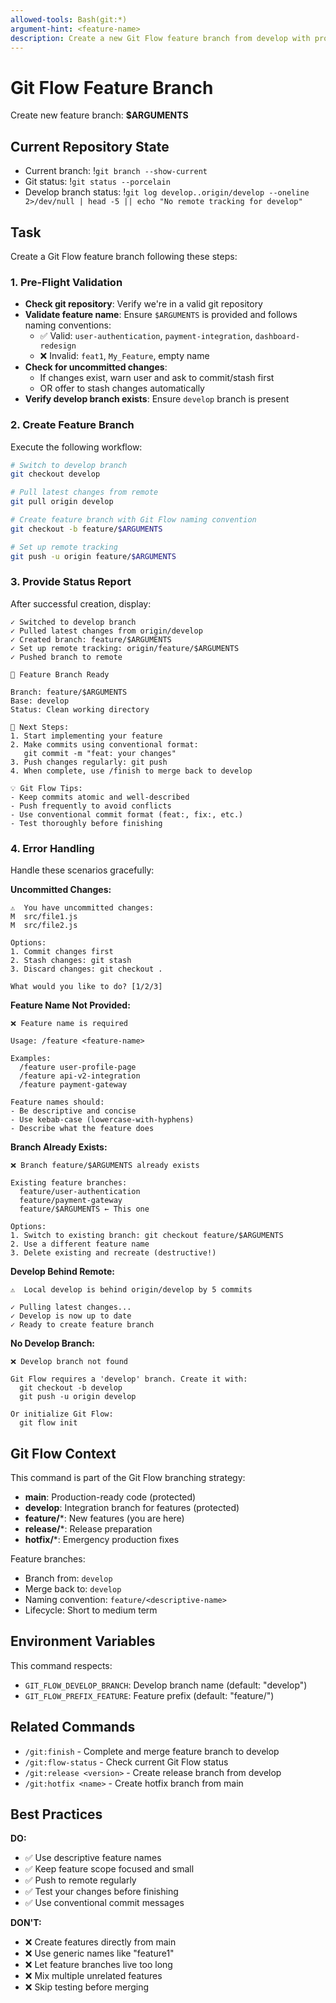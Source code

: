 ```yaml
---
allowed-tools: Bash(git:*)
argument-hint: <feature-name>
description: Create a new Git Flow feature branch from develop with proper naming and tracking
---
```


# Git Flow Feature Branch

Create new feature branch: **$ARGUMENTS**

## Current Repository State

- Current branch: !`git branch --show-current`
- Git status: !`git status --porcelain`
- Develop branch status: !`git log develop..origin/develop --oneline 2>/dev/null | head -5 || echo "No remote tracking for develop"`

## Task

Create a Git Flow feature branch following these steps:

### 1. Pre-Flight Validation

- **Check git repository**: Verify we're in a valid git repository
- **Validate feature name**: Ensure `$ARGUMENTS` is provided and follows naming conventions:
  - ✅ Valid: `user-authentication`, `payment-integration`, `dashboard-redesign`
  - ❌ Invalid: `feat1`, `My_Feature`, empty name
- **Check for uncommitted changes**:
  - If changes exist, warn user and ask to commit/stash first
  - OR offer to stash changes automatically
- **Verify develop branch exists**: Ensure `develop` branch is present

### 2. Create Feature Branch

Execute the following workflow:

```bash
# Switch to develop branch
git checkout develop

# Pull latest changes from remote
git pull origin develop

# Create feature branch with Git Flow naming convention
git checkout -b feature/$ARGUMENTS

# Set up remote tracking
git push -u origin feature/$ARGUMENTS
```

### 3. Provide Status Report

After successful creation, display:

```
✓ Switched to develop branch
✓ Pulled latest changes from origin/develop
✓ Created branch: feature/$ARGUMENTS
✓ Set up remote tracking: origin/feature/$ARGUMENTS
✓ Pushed branch to remote

🌿 Feature Branch Ready

Branch: feature/$ARGUMENTS
Base: develop
Status: Clean working directory

🎯 Next Steps:
1. Start implementing your feature
2. Make commits using conventional format:
   git commit -m "feat: your changes"
3. Push changes regularly: git push
4. When complete, use /finish to merge back to develop

💡 Git Flow Tips:
- Keep commits atomic and well-described
- Push frequently to avoid conflicts
- Use conventional commit format (feat:, fix:, etc.)
- Test thoroughly before finishing
```

### 4. Error Handling

Handle these scenarios gracefully:

**Uncommitted Changes:**
```
⚠️  You have uncommitted changes:
M  src/file1.js
M  src/file2.js

Options:
1. Commit changes first
2. Stash changes: git stash
3. Discard changes: git checkout .

What would you like to do? [1/2/3]
```

**Feature Name Not Provided:**
```
❌ Feature name is required

Usage: /feature <feature-name>

Examples:
  /feature user-profile-page
  /feature api-v2-integration
  /feature payment-gateway

Feature names should:
- Be descriptive and concise
- Use kebab-case (lowercase-with-hyphens)
- Describe what the feature does
```

**Branch Already Exists:**
```
❌ Branch feature/$ARGUMENTS already exists

Existing feature branches:
  feature/user-authentication
  feature/payment-gateway
  feature/$ARGUMENTS ← This one

Options:
1. Switch to existing branch: git checkout feature/$ARGUMENTS
2. Use a different feature name
3. Delete existing and recreate (destructive!)
```

**Develop Behind Remote:**
```
⚠️  Local develop is behind origin/develop by 5 commits

✓ Pulling latest changes...
✓ Develop is now up to date
✓ Ready to create feature branch
```

**No Develop Branch:**
```
❌ Develop branch not found

Git Flow requires a 'develop' branch. Create it with:
  git checkout -b develop
  git push -u origin develop

Or initialize Git Flow:
  git flow init
```

## Git Flow Context

This command is part of the Git Flow branching strategy:

- **main**: Production-ready code (protected)
- **develop**: Integration branch for features (protected)
- **feature/***: New features (you are here)
- **release/***: Release preparation
- **hotfix/***: Emergency production fixes

Feature branches:
- Branch from: `develop`
- Merge back to: `develop`
- Naming convention: `feature/<descriptive-name>`
- Lifecycle: Short to medium term

## Environment Variables

This command respects:
- `GIT_FLOW_DEVELOP_BRANCH`: Develop branch name (default: "develop")
- `GIT_FLOW_PREFIX_FEATURE`: Feature prefix (default: "feature/")

## Related Commands

- `/git:finish` - Complete and merge feature branch to develop
- `/git:flow-status` - Check current Git Flow status
- `/git:release <version>` - Create release branch from develop
- `/git:hotfix <name>` - Create hotfix branch from main

## Best Practices

**DO:**
- ✅ Use descriptive feature names
- ✅ Keep feature scope focused and small
- ✅ Push to remote regularly
- ✅ Test your changes before finishing
- ✅ Use conventional commit messages

**DON'T:**
- ❌ Create features directly from main
- ❌ Use generic names like "feature1"
- ❌ Let feature branches live too long
- ❌ Mix multiple unrelated features
- ❌ Skip testing before merging
